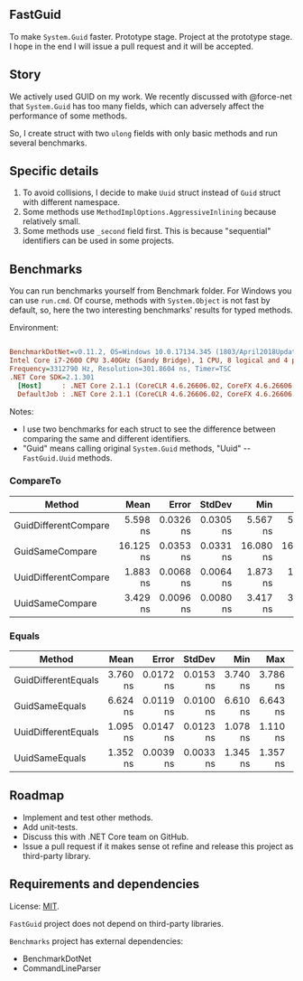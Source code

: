 ## FastGuid

To make ```System.Guid``` faster. Prototype stage.
Project at the prototype stage. I hope in the end I will issue a pull request and it will be accepted.

## Story

We actively used GUID on my work.
We recently discussed with @force-net that ```System.Guid``` has too many fields,
which can adversely affect the performance of some methods.

So, I create struct with two ```ulong``` fields with only basic methods and run several benchmarks.

## Specific details

1. To avoid collisions, I decide to make ```Uuid``` struct instead of ```Guid``` struct with different namespace.
2. Some methods use ```MethodImplOptions.AggressiveInlining``` because relatively small.
3. Some methods use ```_second``` field first. This is because "sequential" identifiers can be used in some projects.

## Benchmarks

You can run benchmarks yourself from Benchmark folder. For Windows you can use ```run.cmd```.
Of course, methods with ```System.Object``` is not fast by default, so, here the two interesting benchmarks' results for typed methods.

Environment:

``` ini

BenchmarkDotNet=v0.11.2, OS=Windows 10.0.17134.345 (1803/April2018Update/Redstone4)
Intel Core i7-2600 CPU 3.40GHz (Sandy Bridge), 1 CPU, 8 logical and 4 physical cores
Frequency=3312790 Hz, Resolution=301.8604 ns, Timer=TSC
.NET Core SDK=2.1.301
  [Host]     : .NET Core 2.1.1 (CoreCLR 4.6.26606.02, CoreFX 4.6.26606.05), 64bit RyuJIT
  DefaultJob : .NET Core 2.1.1 (CoreCLR 4.6.26606.02, CoreFX 4.6.26606.05), 64bit RyuJIT
```

Notes:

* I use two benchmarks for each struct to see the difference between comparing the same and different identifiers.
* "Guid" means calling original ```System.Guid``` methods, "Uuid" -- ```FastGuid.Uuid``` methods.

### CompareTo

|               Method |      Mean |     Error |    StdDev |       Min |       Max | Ratio | RatioSD |
|--------------------- |----------:|----------:|----------:|----------:|----------:|------:|--------:|
| GuidDifferentCompare |  5.598 ns | 0.0326 ns | 0.0305 ns |  5.567 ns |  5.657 ns |  1.00 |    0.00 |
|      GuidSameCompare | 16.125 ns | 0.0353 ns | 0.0331 ns | 16.080 ns | 16.194 ns |  2.88 |    0.02 |
| UuidDifferentCompare |  1.883 ns | 0.0068 ns | 0.0064 ns |  1.873 ns |  1.896 ns |  0.34 |    0.00 |
|      UuidSameCompare |  3.429 ns | 0.0096 ns | 0.0080 ns |  3.417 ns |  3.443 ns |  0.61 |    0.00 |

### Equals

|              Method |     Mean |     Error |    StdDev |      Min |      Max | Ratio |
|-------------------- |---------:|----------:|----------:|---------:|---------:|------:|
| GuidDifferentEquals | 3.760 ns | 0.0172 ns | 0.0153 ns | 3.740 ns | 3.786 ns |  1.00 |
|      GuidSameEquals | 6.624 ns | 0.0119 ns | 0.0100 ns | 6.610 ns | 6.643 ns |  1.76 |
| UuidDifferentEquals | 1.095 ns | 0.0147 ns | 0.0123 ns | 1.078 ns | 1.110 ns |  0.29 |
|      UuidSameEquals | 1.352 ns | 0.0039 ns | 0.0033 ns | 1.345 ns | 1.357 ns |  0.36 |


## Roadmap

* Implement and test other methods.
* Add unit-tests.
* Discuss this with .NET Core team on GitHub.
* Issue a pull request if it makes sense ot refine and release this project as third-party library.

## Requirements and dependencies

License: [MIT](http://opensource.org/licenses/MIT).

```FastGuid``` project does not depend on third-party libraries.

```Benchmarks``` project has external dependencies:

* BenchmarkDotNet
* CommandLineParser